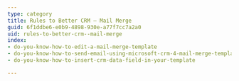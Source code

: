 ```yaml
---
type: category
title: Rules to Better CRM – Mail Merge
guid: 6f1ddbe6-e0b9-4898-930e-a77f7cc7a2a0
uid: rules-to-better-crm--mail-merge
index:
- do-you-know-how-to-edit-a-mail-merge-template
- do-you-know-how-to-send-email-using-microsoft-crm-4-mail-merge-template
- do-you-know-how-to-insert-crm-data-field-in-your-template

---
```

 

